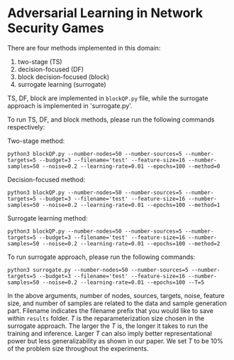 # Adversarial Learning in Network Security Games

There are four methods implemented in this domain:
1. two-stage (TS)
2. decision-focused (DF)
3. block decision-focused (block)
4. surrogate learning (surrogate)


TS, DF, block are implemented in `blockQP.py` file, while the surrogate approach is implemented in 'surrogate.py'.

To run TS, DF, and block methods, please run the following commands respectively:

Two-stage method:
```
python3 blockQP.py --number-nodes=50 --number-sources=5 --number-targets=5 --budget=3 --filename='test' --feature-size=16 --number-samples=50 --noise=0.2 --learning-rate=0.01 --epochs=100 --method=0
```

Decision-focused method:
```
python3 blockQP.py --number-nodes=50 --number-sources=5 --number-targets=5 --budget=3 --filename='test' --feature-size=16 --number-samples=50 --noise=0.2 --learning-rate=0.01 --epochs=100 --method=1
```

Surrogate learning method:
```
python3 blockQP.py --number-nodes=50 --number-sources=5 --number-targets=5 --budget=3 --filename='test' --feature-size=16 --number-samples=50 --noise=0.2 --learning-rate=0.01 --epochs=100 --method=2
```


To run surrogate approach, please run the following commands:
```
python3 surrogate.py --number-nodes=50 --number-sources=5 --number-targets=5 --budget=3 --filename='test' --feature-size=16 --number-samples=50 --noise=0.2 --learning-rate=0.01 --epochs=100 --T=5
```

In the above arguments, number of nodes, sources, targets, noise, feature size, and number of samples are related to the data and sample generation part. Filename indicates the filename prefix that you would like to save within `results` folder. $T$ is the reparameterization size chosen in the surrogate approach. The larger the $T$ is, the longer it takes to run the training and inference. Larger $T$ can also imply better representational power but less generalizability as shown in our paper. We set $T$ to be 10% of the problem size throughout the experiments.
